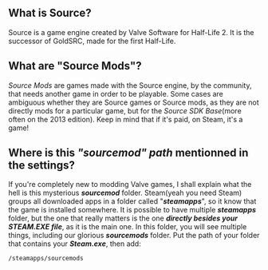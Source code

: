 ## What is Source?

Source is a game engine created by Valve Software for Half-Life 2. It is the successor of GoldSRC, made for the first Half-Life.

## What are "Source Mods"?

*Source Mods* are games made with the Source engine, by the community, that needs another game in order to be playable. Some cases are ambiguous whether they are Source games or Source mods, as they are not directly mods for a particular game, but for the *Source SDK Base*(more often on the 2013 edition). Keep in mind that if it's paid, on Steam, it's a game!

## Where is this *"sourcemod" path* mentionned in the settings?

If you're completely new to modding Valve games, I shall explain what the hell is this mysterious ***sourcemod*** folder. Steam(yeah you need Steam) groups all downloaded apps in a folder called "***steamapps***", so it know that the game is installed somewhere. It is possible to have multiple ***steamapps*** folder, but the one that really matters is the one ***directly besides your STEAM.EXE file***, as it is the main one. In this folder, you will see multiple things, including our glorious ***sourcemods*** folder. Put the path of your folder that contains your ***Steam.exe***, then add:
```
/steamapps/sourcemods
```
